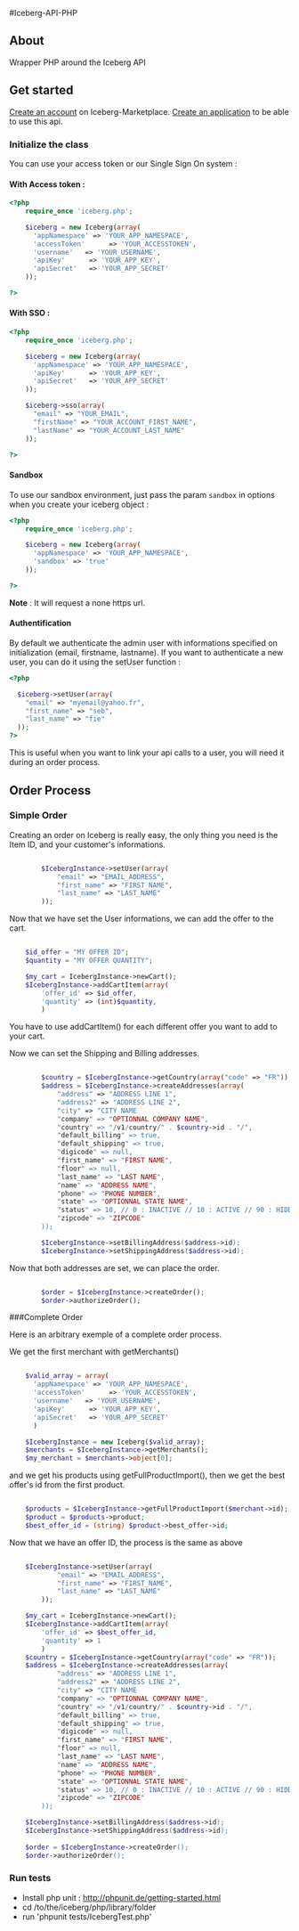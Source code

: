 #Iceberg-API-PHP

## About

Wrapper PHP around the Iceberg API

## Get started

[Create an account](http://account.iceberg-marketplace.com) on Iceberg-Marketplace.
[Create an application](http://dashboard.iceberg-marketplace.com) to be able to use this api.


### Initialize the class

You can use your access token or our Single Sign On system :

#### With Access token :

```php
<?php
    require_once 'iceberg.php';

    $iceberg = new Iceberg(array(
      'appNamespace' => 'YOUR_APP_NAMESPACE',
      'accessToken'      => 'YOUR_ACCESSTOKEN',
      'username'   => 'YOUR_USERNAME',
      'apiKey'      => 'YOUR_APP_KEY',
      'apiSecret'   => 'YOUR_APP_SECRET'
    ));

?>
```

#### With SSO :

```php
<?php
    require_once 'iceberg.php';

    $iceberg = new Iceberg(array(
      'appNamespace' => 'YOUR_APP_NAMESPACE',
      'apiKey'      => 'YOUR_APP_KEY',
      'apiSecret'   => 'YOUR_APP_SECRET'
    ));

    $iceberg->sso(array(
      "email" => "YOUR_EMAIL",
      "firstName" => "YOUR_ACCOUNT_FIRST_NAME",
      "lastName" => "YOUR_ACCOUNT_LAST_NAME"
    ));

?>
```

#### Sandbox

To use our sandbox environment, just pass the param `sandbox` in options when you create your iceberg object :

```php
<?php
    require_once 'iceberg.php';

    $iceberg = new Iceberg(array(
      'appNamespace' => 'YOUR_APP_NAMESPACE',
      'sandbox' => 'true'
    ));

?>
```

**Note** : It will request a none https url.

#### Authentification

By default we authenticate the admin user with informations specified on initialization (email, firstname, lastname). If you want to authenticate a new user, you can do it using the setUser function :

```php
<?php

  $iceberg->setUser(array(
    "email" => "myemail@yahoo.fr",
    "first_name" => "seb",
    "last_name" => "fie"
  ));
?>
```

This is useful when you want to link your api calls to a user, you will need it during an order process.


## Order Process

### Simple Order

Creating an order on Iceberg is really easy, the only thing you need is the Item ID, and your customer's informations.

```php

        $IcebergInstance->setUser(array(
            "email" => "EMAIL_ADDRESS",
            "first_name" => "FIRST_NAME",
            "last_name" => "LAST_NAME"
        ));

```

Now that we have set the User informations, we can add the offer to the cart.

```php

	$id_offer = "MY OFFER ID";
	$quantity = "MY OFFER QUANTITY";

	$my_cart = IcebergInstance->newCart();
	$IcebergInstance->addCartItem(array(
		'offer_id' => $id_offer,
		'quantity' => (int)$quantity,
		)

```

You have to use addCartItem() for each different offer you want to add to your cart.

Now we can set the Shipping and Billing addresses.

```php

        $country = $IcebergInstance->getCountry(array("code" => "FR"));
        $address = $IcebergInstance->createAddresses(array(
            "address" => "ADDRESS LINE 1",
            "address2" => "ADDRESS LINE 2",
            "city" => "CITY NAME
            "company" => "OPTIONNAL COMPANY NAME",
            "country" => "/v1/country/" . $country->id . "/",
            "default_billing" => true,
            "default_shipping" => true,
            "digicode" => null,
            "first_name" => "FIRST NAME",
            "floor" => null,
            "last_name" => "LAST NAME",
            "name" => "ADDRESS NAME",
            "phone" => "PHONE NUMBER",
            "state" => "OPTIONNAL STATE NAME",
            "status" => 10, // 0 : INACTIVE // 10 : ACTIVE // 90 : HIDDEN
            "zipcode" => "ZIPCODE"
        ));

 		$IcebergInstance->setBillingAddress($address->id);
        $IcebergInstance->setShippingAddress($address->id);


```
Now that both addresses are set, we can place the order.

```php

        $order = $IcebergInstance->createOrder();
        $order->authorizeOrder();


```

###Complete Order

Here is an arbitrary exemple of a complete order process.


We get the first merchant with getMerchants()

```php

	$valid_array = array(
	  'appNamespace' => 'YOUR_APP_NAMESPACE',
      'accessToken'      => 'YOUR_ACCESSTOKEN',
      'username'   => 'YOUR_USERNAME',
      'apiKey'      => 'YOUR_APP_KEY',
      'apiSecret'   => 'YOUR_APP_SECRET'
	  )

	$IcebergInstance = new Iceberg($valid_array);
	$merchants = $IcebergInstance->getMerchants();
	$my_merchant = $merchants->object[0];

```
and we get his products using getFullProductImport(), then we get the best offer's id from the first product.

```php

	$products = $IcebergInstance->getFullProductImport($merchant->id);
	$product = $products->product;
	$best_offer_id = (string) $product->best_offer->id;

```
Now that we have an offer ID, the process is the same as above

```php

    $IcebergInstance->setUser(array(
            "email" => "EMAIL_ADDRESS",
            "first_name" => "FIRST_NAME",
            "last_name" => "LAST_NAME"
        ));

	$my_cart = IcebergInstance->newCart();
	$IcebergInstance->addCartItem(array(
		'offer_id' => $best_offer_id,
		'quantity' => 1
		)
    $country = $IcebergInstance->getCountry(array("code" => "FR"));
    $address = $IcebergInstance->createAddresses(array(
            "address" => "ADDRESS LINE 1",
            "address2" => "ADDRESS LINE 2",
            "city" => "CITY NAME
            "company" => "OPTIONNAL COMPANY NAME",
            "country" => "/v1/country/" . $country->id . "/",
            "default_billing" => true,
            "default_shipping" => true,
            "digicode" => null,
            "first_name" => "FIRST NAME",
            "floor" => null,
            "last_name" => "LAST NAME",
            "name" => "ADDRESS NAME",
            "phone" => "PHONE NUMBER",
            "state" => "OPTIONNAL STATE NAME",
            "status" => 10, // 0 : INACTIVE // 10 : ACTIVE // 90 : HIDDEN
            "zipcode" => "ZIPCODE"
        ));

	$IcebergInstance->setBillingAddress($address->id);
    $IcebergInstance->setShippingAddress($address->id);
    
	$order = $IcebergInstance->createOrder();    
	$order->authorizeOrder();


```



### Run tests

- Install php unit : http://phpunit.de/getting-started.html
- cd /to/the/iceberg/php/library/folder
- run 'phpunit tests/IcebergTest.php'



